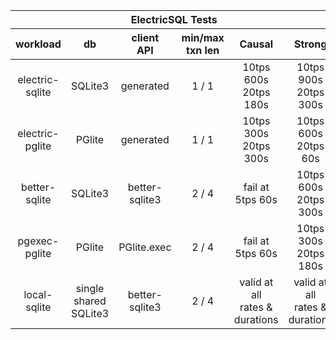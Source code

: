 <table style="text-align: center">
    <thead >
        <tr >
            <th  style="text-align: center" colspan="6">ElectricSQL Tests</th>
        </tr>
        <tr>
            <th style="text-align: center">workload</th>
            <th style="text-align: center">db</th>
            <th style="text-align: center">client<br />API</th>
            <th style="text-align: center">min/max<br />txn len</th>
            <th style="text-align: center">Causal</th>
            <th style="text-align: center">Strong</th>
        </tr>
    </thead>
    <tbody>
        <tr>
            <td>electric-sqlite</td>
            <td>SQLite3</td>
            <td>generated</td>
            <td>1 / 1</td>
            <td>10tps 600s<br />20tps 180s</td>
            <td>10tps 900s<br />20tps 300s</td>
        </tr>
        <tr>
            <td>electric-pglite</td>
            <td>PGlite</td>
            <td>generated</td>
            <td>1 / 1</td>
            <td>10tps 300s<br />20tps 300s</td>
            <td>10tps 600s<br />20tps 60s</td>
        </tr>
        <tr>
            <td>better-sqlite</td>
            <td>SQLite3</td>
            <td>better-sqlite3</td>
            <td>2 / 4</td>
            <td>fail at<br />5tps 60s</td>
            <td>10tps 600s<br />20tps 300s</td>
        </tr>
        <tr>
            <td>pgexec-pglite</td>
            <td>PGlite</td>
            <td>PGlite.exec</td>
            <td>2 / 4</td>
            <td>fail at<br />5tps 60s</td>
            <td>10tps 300s<br />20tps 180s</td>
        </tr>
        <tr>
            <td>local-sqlite</td>
            <td>single shared<br />SQLite3</td>
            <td>better-sqlite3</td>
            <td>2 / 4</td>
            <td>valid at all<br />rates & durations</td>
            <td>valid at all<br />rates & durations</td>
        </tr>
    </tbody>
</table>